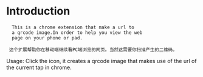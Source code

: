 Introduction
============

      This is a chrome extension that make a url to 
      a qrcode image.In order to help you view the web 
      page on your phone or pad.

     这个扩展帮助你在移动端继续看PC端浏览的网页。当然这需要你扫描产生的二维码。

Usage:
	Click the icon, it creates a qrcode image that makes use of the url of the current tap in chrome.


